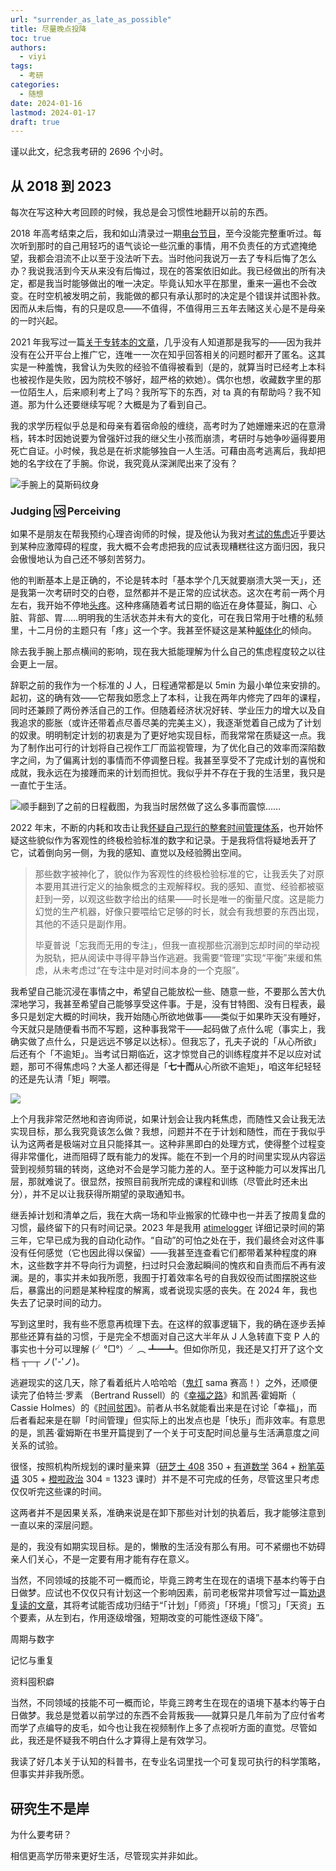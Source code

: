 ```yaml
---
url: "surrender_as_late_as_possible"
title: 尽量晚点投降
toc: true
authors:
  - viyi
tags:
  - 考研
categories:
  - 随想
date: 2024-01-16
lastmod: 2024-01-17
draft: true
---
```


谨以此文，纪念我考研的 2696 个小时。

<!--more-->

## 从 2018 到 2023

每次在写这种大考回顾的时候，我总是会习惯性地翻开以前的东西。

2018 年高考结束之后，我和如山清录过一期[电台节目](https://mp.weixin.qq.com/s/YJ92JVSU1azMDL5MLwqYug)，至今没能完整重听过。每次听到那时的自己用轻巧的语气谈论一些沉重的事情，用不负责任的方式遮掩绝望，我都会泪流不止以至于没法听下去。当时他问我说万一去了专科后悔了怎么办？我说我活到今天从来没有后悔过，现在的答案依旧如此。我已经做出的所有决定，都是我当时能够做出的唯一决定。毕竟认知水平在那里，重来一遍也不会改变。在时空机被发明之前，我能做的都只有承认那时的决定是个错误并试图补救。因而从未后悔，有的只是叹息——不值得，不值得用三五年去赌这关心是不是母亲的一时兴起。

2021 年我写过一篇[关于专转本的文章](https://viyi.notion.site/0a21d874858d45b9b1fedceff5e354d4)，几乎没有人知道那是我写的——因为我并没有在公开平台上推广它，连唯一一次在知乎回答相关的问题时都开了匿名。这其实是一种羞愧，我曾认为失败的经验不值得被看到（是的，就算当时已经考上本科也被视作是失败，因为院校不够好，超严格的欸她）。偶尔也想，收藏数字里的那一位陌生人，后来顺利考上了吗？我所写下的东西，对 ta 真的有帮助吗？我不知道。那为什么还要继续写呢？大概是为了看到自己。

我的求学历程似乎总是和母亲有着宿命般的缠绕，高考时为了她姗姗来迟的在意滑档，转本时因她说要为曾强奸过我的继父生小孩而崩溃，考研时与她争吵逼得要用死亡自证。小时候，我总是在祈求能够独自一人生活。可藉由高考逃离后，我却把她的名字纹在了手腕。你说，我究竟从深渊爬出来了没有？

![手腕上的莫斯码纹身](public/images/手腕纹身.jpg)

### Judging 🆚 Perceiving

如果不是朋友在帮我预约心理咨询师的时候，提及他认为我对[考试的焦虑](https://en.wikipedia.org/wiki/Test_anxiety)近乎要达到某种应激障碍的程度，我大概不会考虑把我的应试表现糟糕往这方面归因，我只会傲慢地认为自己还不够刻苦努力。

他的判断基本上是正确的，不论是转本时「基本学个几天就要崩溃大哭一天」，还是我第一次考研时交的白卷，显然都并不是正常的应试状态。这次在考前一两个月左右，我开始不停地[头疼](https://www.msdmanuals.cn/home/brain-spinal-cord-and-nerve-disorders/headaches/tension-type-headaches)。这种疼痛随着考试日期的临近在身体蔓延，胸口、心脏、背部、胃……明明我的生活状态并未有大的变化，可在我日常用于吐槽的私频里，十二月份的主题只有「疼」这一个字。我甚至怀疑这是某种[躯体化](https://www.msdmanuals.cn/home/mental-health-disorders/somatic-symptom-and-related-disorders/somatic-symptom-disorder)的倾向。

除去我手腕上那点横间的影响，现在我大抵能理解为什么自己的焦虑程度较之以往会更上一层。

辞职之前的我作为一个标准的 J 人，日程通常都是以 5min 为最小单位来安排的。起初，这的确有效——它帮我如愿念上了本科，让我在两年内修完了四年的课程，同时还兼顾了两份养活自己的工作。但随着经济状况好转、学业压力的增大以及自我追求的膨胀（或许还带着点尽善尽美的完美主义），我逐渐觉着自己成为了计划的奴隶。明明制定计划的初衷是为了更好地实现目标，而我常常在质疑这一点。我为了制作出可行的计划将自己视作工厂而监视管理，为了优化自己的效率而深陷数字之间，为了偏离计划的事情而不停调整日程。我甚至享受不了完成计划的喜悦和成就，我永远在为接踵而来的计划而担忧。我似乎并不存在于我的生活里，我只是一直忙于生活。

![顺手翻到了之前的日程截图，为我当时居然做了这么多事而震惊……](public/images/032722454461_02022-03-27_22-43-27.png)

2022 年末，不断的内耗和攻击让我[怀疑自己现行的整套时间管理体系](https://viyi.cc/annual_review_2022/#%E6%95%88%E7%8E%87)，也开始怀疑这些貌似作为客观性的终极检验标准的数字和记录。于是我将信将疑地丢开了它，试着倒向另一侧，为我的感知、直觉以及经验腾出空间。

> 那些数字被神化了，貌似作为客观性的终极检验标准的它，让我丢失了对原本要用其进行定义的抽象概念的主观解释权。我的感知、直觉、经验都被驱赶到一旁，以观这些数字给出的结果——时长是唯一的衡量尺度。这是能力幻觉的生产机器，好像只要喂给它足够的时长，就会有我想要的东西出现，其他的不适只是副作用。
> 
> 毕夏普说「忘我而无用的专注」，但我一直视那些沉溺到忘却时间的举动视为脱轨，把从阅读中寻得平静当作逃避。我需要“管理”实现“平衡”来缓和焦虑，从未考虑过“在专注中是对时间本身的一个克服”。

我希望自己能沉浸在事情之中，希望自己能放松一些、随意一些，不要那么苦大仇深地学习，我甚至希望自己能够享受这件事。于是，没有甘特图、没有日程表，最多只是划定大概的时间块，我开始随心所欲地做事——类似于如果昨天没有睡好，今天就只是随便看书而不写题，这种事我常干——起码做了点什么呢（事实上，我确实做了点什么，只是远远不够足以达标）。但我忘了，孔夫子说的「从心所欲」后还有个「不逾矩」。当考试日期临近，这才惊觉自己的训练程度并不足以应对试题，那可不得焦虑吗？大圣人都还得是「**七十而**从心所欲不逾矩」，咱这年纪轻轻的还是先认清「矩」啊喂。

![](2024考研进度确认.png)

上个月我非常茫然地和咨询师说，如果计划会让我内耗焦虑，而随性又会让我无法实现目标，那么我究竟该怎么做？我想，问题并不在于计划和随性，而在于我似乎认为这两者是极端对立且只能择其一。这种非黑即白的处理方式，使得整个过程变得非常僵化，进而阻碍了既有能力的发挥。能在不到一个月的时间里实现从内容运营到视频剪辑的转岗，这绝对不会是学习能力差的人。至于这种能力可以发挥出几层，那就难说了。很显然，按照目前我所完成的课程和训练（尽管此时还未出分），并不足以让我获得所期望的录取通知书。

继丢掉计划和清单之后，我在大病一场和毕业搬家的忙碌中也一并丢了按周复盘的习惯，最终留下的只有时间记录。2023 年是我用 [atimelogger](http://www.atimelogger.com/) 详细记录时间的第三年，它早已成为我的自动化动作。“自动”的可怕之处在于，我们最终会对这件事没有任何感觉（它也因此得以保留）——我甚至连查看它们都带着某种程度的麻木，这些数字并不导向行为调整，扫过时只会激起瞬间的愧疚和自责而后不再有波澜。是的，事实并未如我所愿，我囿于打着效率名号的自我奴役而试图摆脱这些后，暴露出的问题是某种程度的解离，或者说现实感的丧失。在 2024 年，我也失去了记录时间的动力。


写到这里时，我有些不愿意再梳理下去。在这样的叙事逻辑下，我的确在逐步丢掉那些还算有益的习惯，于是完全不想面对自己这大半年从 J 人急转直下变 P 人的事实也十分可以理解 (╯°□°）╯︵ ┻━┻。但如你所见，我还是又打开了这个文档 ┬─┬ ノ('-'ノ)。

逃避现实的这几天，除了看着纸片人哈哈哈（[鬼灯](https://movie.douban.com/subject/24843604/) sama 赛高！）之外，还顺便读完了伯特兰·罗素 （Bertrand Russell）的《[幸福之路](https://book.douban.com/subject/35302634/)》和凯茜·霍姆斯（ Cassie Holmes）的《[时间贫困](https://book.douban.com/subject/36687146/)》。前者从书名就能看出来是在讨论「幸福」，而后者看起来是在聊「时间管理」但实际上的出发点也是「快乐」而非效率。有意思的是，凯茜·霍姆斯在书里开篇提到了一个关于可支配时间总量与生活满意度之间关系的试验。

很怪，按照机构所规划的课时量来算（[研芝士 408](https://ke.study.163.com/course/detail/100139889) 350 + [有道数学](https://ke.study.163.com/course/detail/100146092) 364 + [粉笔英语](https://www.fenbi.com/spa/pwa/guideDetailById/271/1173) 305 + [橙啦政治](https://www.orangevip.com/coursedetail/33361.html) 304 = 1323 课时）并不是不可完成的任务，尽管这里只考虑仅仅听完这些课的时间。














这两者并不是因果关系，准确来说是在卸下那些对计划的执着后，我才能够注意到一直以来的深层问题。

是的，我没有如期实现目标。是的，懒散的生活没有那么有用。可不紧绷也不妨碍亲人们关心，不是一定要有用才能有存在意义。

当然，不同领域的技能不可一概而论，毕竟三跨考生在现在的语境下基本约等于白日做梦。应试也不仅仅只有计划这一个影响因素，前司老板常井项曾写过一篇[劝退复读的文章](https://mp.weixin.qq.com/s/ApC0rnlLnyyzsVC_Uf_jeA)，其将考试能否成功归结于“「计划」「师资」「环境」「惯习」「天资」五个要素，从左到右，作用逐级增强，短期改变的可能性逐级下降”。

周期与数字

记忆与重复

资料囤积癖

当然，不同领域的技能不可一概而论，毕竟三跨考生在现在的语境下基本约等于白日做梦。我总是觉着以前学过的东西不会背叛我——就算只是几年前为了应付省考而学了点编导的皮毛，如今也让我在视频制作上多了点视听方面的直觉。尽管如此，我还是怀疑我不明白什么才算得上是有效学习。

我读了好几本关于认知的科普书，在专业名词里找一个可复现可执行的科学策略，但事实并非我所愿。

## 研究生不是岸

为什么要考研？

相信更高学历带来更好生活，尽管现实并非如此。